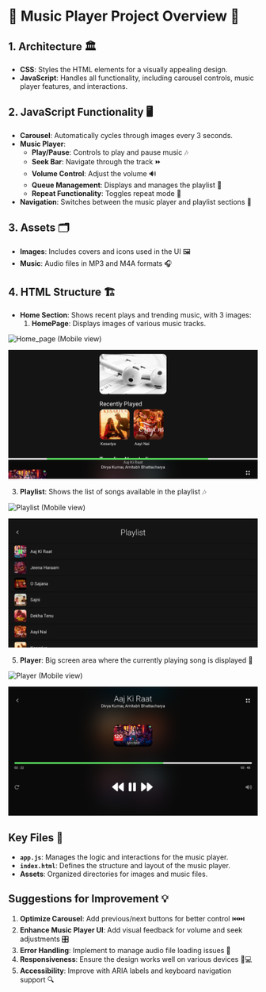 # 🎵 **Music Player Project Overview** 🎵

## **1. Architecture** 🏛️

- **CSS**: Styles the HTML elements for a visually appealing design.
- **JavaScript**: Handles all functionality, including carousel controls, music player features, and interactions.

## **2. JavaScript Functionality** 🖥️

- **Carousel**: Automatically cycles through images every 3 seconds. 
- **Music Player**: 
  - **Play/Pause**: Controls to play and pause music 🎶
  - **Seek Bar**: Navigate through the track ⏩
  - **Volume Control**: Adjust the volume 🔊
  - **Queue Management**: Displays and manages the playlist 🎵
  - **Repeat Functionality**: Toggles repeat mode 🔁
- **Navigation**: Switches between the music player and playlist sections 🔄

## **3. Assets** 🗂️

- **Images**: Includes covers and icons used in the UI 🖼️
- **Music**: Audio files in MP3 and M4A formats 🎧

## **4. HTML Structure** 🏗️

- **Home Section**: Shows recent plays and trending music, with 3 images:
  1. **HomePage**: Displays images of various music tracks.

![Home_page (Mobile view)](Home_page (Mobile view))

![HomePage](assets/images/Homepage.png)

  3. **Playlist**: Shows the list of songs available in the playlist 🎶

![Playlist (Mobile view)](Playlist (Mobile view))

![Playlist](assets/images/Playlist.png)

  5. **Player**: Big screen area where the currently playing song is displayed 🎤

![Player (Mobile view)](Player (Mobile view))

![Player](assets/images/Player.png)

## **Key Files** 📂

- **`app.js`**: Manages the logic and interactions for the music player.
- **`index.html`**: Defines the structure and layout of the music player.
- **Assets**: Organized directories for images and music files.

## **Suggestions for Improvement** 💡

1. **Optimize Carousel**: Add previous/next buttons for better control ⏮️⏭️
2. **Enhance Music Player UI**: Add visual feedback for volume and seek adjustments 🎛️
3. **Error Handling**: Implement to manage audio file loading issues 🚫
4. **Responsiveness**: Ensure the design works well on various devices 📱💻
5. **Accessibility**: Improve with ARIA labels and keyboard navigation support 🔍

